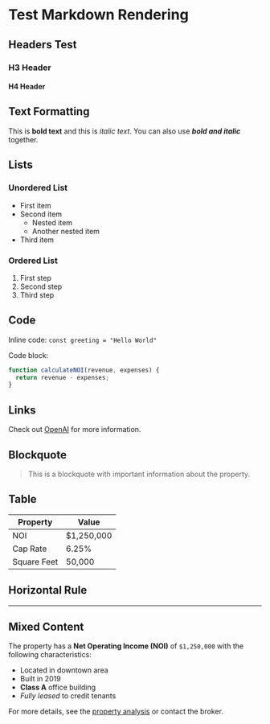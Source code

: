 # Test Markdown Rendering

## Headers Test
### H3 Header
#### H4 Header

## Text Formatting
This is **bold text** and this is *italic text*. You can also use ***bold and italic*** together.

## Lists

### Unordered List
- First item
- Second item
  - Nested item
  - Another nested item
- Third item

### Ordered List
1. First step
2. Second step
3. Third step

## Code

Inline code: `const greeting = "Hello World"`

Code block:
```javascript
function calculateNOI(revenue, expenses) {
  return revenue - expenses;
}
```

## Links
Check out [OpenAI](https://openai.com) for more information.

## Blockquote
> This is a blockquote with important information about the property.

## Table
| Property | Value |
|----------|-------|
| NOI | $1,250,000 |
| Cap Rate | 6.25% |
| Square Feet | 50,000 |

## Horizontal Rule
---

## Mixed Content
The property has a **Net Operating Income (NOI)** of `$1,250,000` with the following characteristics:
- Located in downtown area
- Built in 2019
- **Class A** office building
- *Fully leased* to credit tenants

For more details, see the [property analysis](#) or contact the broker.